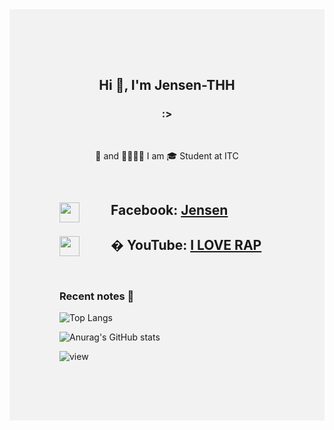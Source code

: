 <div style="background:#f2f2f2; padding:5rem">
<h2 align="center">Hi 👋, I'm Jensen-THH</h2>
<h3 align="center">:></h3>

<br />
<p align="center" >
🐞 and 🐞🐞🐞🐞
I am 🎓 Student  at ITC
</p>
<br>
<h2> <img align='left' height="32" width="32" src="https://cdn.jsdelivr.net/npm/simple-icons@4.8.0/icons/facebook.svg" style="margin-right:50px" />  Facebook: <a href="https://fb.com/jensen523">Jensen</a></h2>
<h2>�<img align='left' height="32" width="32" src="https://cdn.jsdelivr.net/npm/simple-icons@4.8.0/icons/youtube.svg" style="margin-right:50px" />  YouTube: <a href="https://www.youtube.com/channel/UC8Ri0BKS2Vyu41lLqNLMRSA">I LOVE RAP</a> </h2>

<br />

### Recent notes 📝
![Top Langs](https://github-readme-stats.vercel.app/api/top-langs/?username=jensen-thh&layout=compact)

![Anurag's GitHub stats](https://github-readme-stats.vercel.app/api?username=jensen-thh&show_icons=true&count_private=true&theme=gruvbox)

![view](https://komarev.com/ghpvc/?username=jensen-thh&color=brightgreen)
</div>
  
